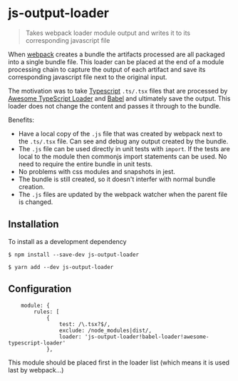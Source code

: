 # js-output-loader

> Takes webpack loader module output and writes it to its corresponding javascript file

When [webpack](https://webpack.github.io/) creates a bundle the artifacts processed are all packaged into a single bundle file.  This loader can be placed at the end of a module processing chain to capture the output of each artifact and save its corresponding javascript file next to the original input.

The motivation was to take [Typescript](https://www.typescriptlang.org/) `.ts/.tsx` files that are processed by [Awesome TypeScript Loader](https://github.com/s-panferov/awesome-typescript-loader) and  [Babel](https://github.com/babel/babel-loader) and ultimately save the output.  This loader does not change the content and passes it through to the bundle.

Benefits:

- Have a local copy of the `.js` file that was created by webpack next to the `.ts/.tsx` file.  Can see and debug any output created by the bundle.
- The `.js` file can be used directly in unit tests with `import`.  If the tests are local to the module then commonjs import statements can be used.  No need to require the entire bundle in unit tests.
- No problems with css modules and snapshots in jest.
- The bundle is still created, so it doesn't interfer with normal bundle creation.
- The `.js` files are updated by the webpack watcher when the parent file is changed.


## Installation

To install as a development dependency
```
$ npm install --save-dev js-output-loader
```

```
$ yarn add --dev js-output-loader
```

## Configuration

```
	module: {
		rules: [
			{
				test: /\.tsx?$/,
				exclude: /node_modules|dist/,
				loader: 'js-output-loader!babel-loader!awesome-typescript-loader'
			},

```

This module should be placed first in the loader list (which means it is used last by webpack...)
